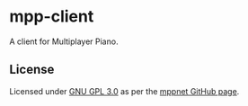# mpp-client
A client for Multiplayer Piano.

## License
Licensed under [GNU GPL 3.0](https://www.gnu.org/licenses/gpl-3.0.en.html#license-text) as per the [mppnet GitHub page](https://github.com/mppnet).